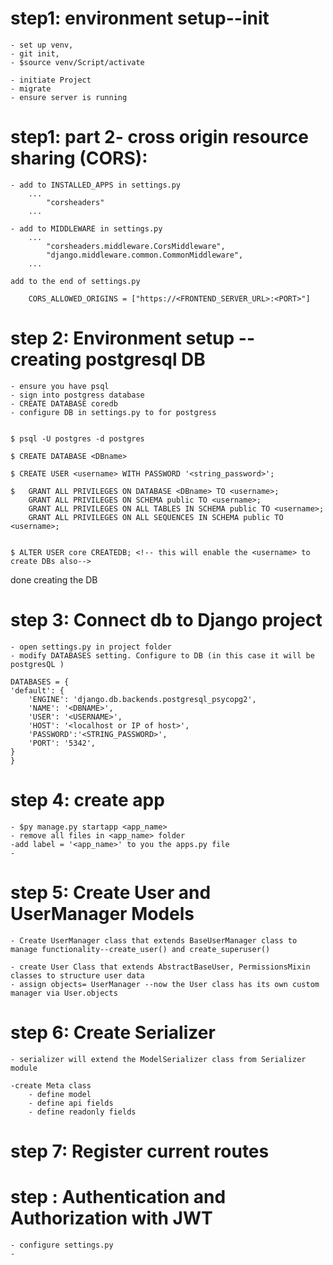 


# step1: environment setup--init
	- set up venv, 
	- git init, 
	- $source venv/Script/activate


 <!-- install dependencies
		$pip install 
			django 
			psycopg2-binary  
			djangorestframework 
			django-filter
			djangorestframework-simplejwt  #handles jwt auth
			django-cors-headers
			Pillow
 
  -->
	

	- initiate Project 
	- migrate
	- ensure server is running

# step1: part 2- cross origin resource sharing (CORS): 
	- add to INSTALLED_APPS in settings.py
		...
			"corsheaders" 
		...

	- add to MIDDLEWARE in settings.py 
		...
			"corsheaders.middleware.CorsMiddleware",
			"django.middleware.common.CommonMiddleware",
		...

	add to the end of settings.py

		CORS_ALLOWED_ORIGINS = ["https://<FRONTEND_SERVER_URL>:<PORT>"]


# step 2: Environment setup -- creating postgresql DB 
	- ensure you have psql 
	- sign into postgress database 
	- CREATE DATABASE coredb
	- configure DB in settings.py to for postgress


	$ psql -U postgres -d postgres

	$ CREATE DATABASE <DBname>

	$ CREATE USER <username> WITH PASSWORD '<string_password>';

	$ 	GRANT ALL PRIVILEGES ON DATABASE <DBname> TO <username>;
		GRANT ALL PRIVILEGES ON SCHEMA public TO <username>;
		GRANT ALL PRIVILEGES ON ALL TABLES IN SCHEMA public TO <username>;
		GRANT ALL PRIVILEGES ON ALL SEQUENCES IN SCHEMA public TO <username>;


	$ ALTER USER core CREATEDB; <!-- this will enable the <username> to create DBs also-->


done creating the DB

# step 3: Connect db to Django project

	- open settings.py in project folder
	- modify DATABASES setting. Configure to DB (in this case it will be postgresQL )

	DATABASES = {
    'default': {
        'ENGINE': 'django.db.backends.postgresql_psycopg2',
        'NAME': '<DBNAME>',
        'USER': '<USERNAME>', 
        'HOST': '<localhost or IP of host>', 
        'PASSWORD':'<STRING_PASSWORD>', 
        'PORT': '5342',
    }
	}
# step 4: create app 

	- $py manage.py startapp <app_name> 
	- remove all files in <app_name> folder
	-add label = '<app_name>' to you the apps.py file 
	-  

# step 5: Create User and UserManager Models
	- Create UserManager class that extends BaseUserManager class to manage functionality--create_user() and create_superuser()

	- create User Class that extends AbstractBaseUser, PermissionsMixin classes to structure user data 
	- assign objects= UserManager --now the User class has its own custom manager via User.objects 

# step 6: Create Serializer
	- serializer will extend the ModelSerializer class from Serializer module

	-create Meta class 
		- define model 
		- define api fields 
		- define readonly fields 

# step 7: Register current routes



# step : Authentication and Authorization with JWT

	- configure settings.py 
	- 






